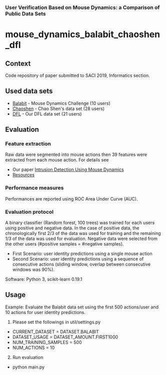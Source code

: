 ### User Verification Based on Mouse Dynamics: a Comparison of Public Data Sets
# mouse_dynamics_balabit_chaoshen_dfl
## Context 
Code repository of paper submitted to SACI 2019, Informatics section.
## Used data sets

* [Balabit](https://github.com/balabit/Mouse-Dynamics-Challenge) - Mouse Dynamics Challenge (10 users)
* [Chaoshen](https://figshare.com/articles/Mouse_Behavior_Data_for_Continuous_Authentication/5619328) - Chao Shen's data set (28 users)
* [DFL](https://ms.sapientia.ro/~manyi/DFL.html) - Our DFL data set (21 users)



## Evaluation

### Feature extraction

Raw data were segmented into mouse actions then 39 features were extracted from each mouse action. For details see
* Our paper [Intrusion Detection Using Mouse Dynamics](https://arxiv.org/abs/1810.04668)
* [Resources](https://ms.sapientia.ro/~manyi/mousedynamics/)


### Performance measures

Performances are reported using ROC Area Under Curve (AUC).

### Evaluation protocol

A binary classifier (Random forest, 100 trees) was trained for each users using positive and negative data. In the case of positive data, the chronologically first 2/3 of the data was used for training and the remaining 1/3 of the data was used for evaluation. Negative data were selected from the other users (#positive samples = #negative samples).

* First Scenario: user identity predictions using a single mouse action
* Second Scenario: user identity predictions using a sequence of consecutive actions (sliding window, overlap between consecutive windows was 90%).

Software: Python 3, scikit-learn 0.19.1

## Usage

Example: Evaluate the Balabit data set using the first 500 actions/user and 10 actions for user identity predictions.

1. Please set the followings in util/settings.py

* CURRENT_DATASET = DATASET.BALABIT
* DATASET_USAGE = DATASET_AMOUNT.FIRST1000
* NUM_TRAINING_SAMPLES = 500
* NUM_ACTIONS = 10

2. Run evaluation

* python main.py
